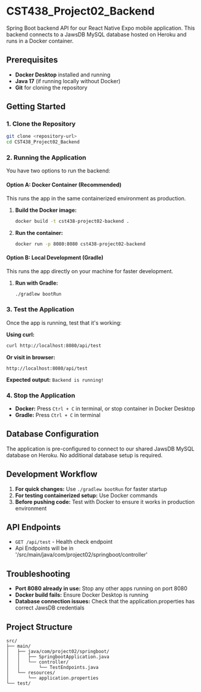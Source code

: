 # CST438_Project02_Backend

Spring Boot backend API for our React Native Expo mobile application. This backend connects to a JawsDB MySQL database hosted on Heroku and runs in a Docker container.

## Prerequisites

- **Docker Desktop** installed and running
- **Java 17** (if running locally without Docker)
- **Git** for cloning the repository

## Getting Started

### 1. Clone the Repository
```bash
git clone <repository-url>
cd CST438_Project02_Backend
```

### 2. Running the Application

You have two options to run the backend:

#### Option A: Docker Container (Recommended)
This runs the app in the same containerized environment as production.

1. **Build the Docker image:**
   ```bash
   docker build -t cst438-project02-backend .
   ```

2. **Run the container:**
   ```bash
   docker run -p 8080:8080 cst438-project02-backend
   ```

#### Option B: Local Development (Gradle)
This runs the app directly on your machine for faster development.

1. **Run with Gradle:**
   ```bash
   ./gradlew bootRun
   ```

### 3. Test the Application

Once the app is running, test that it's working:

**Using curl:**
```bash
curl http://localhost:8080/api/test
```

**Or visit in browser:**
```
http://localhost:8080/api/test
```

**Expected output:** `Backend is running!`

### 4. Stop the Application

- **Docker:** Press `Ctrl + C` in terminal, or stop container in Docker Desktop
- **Gradle:** Press `Ctrl + C` in terminal

## Database Configuration

The application is pre-configured to connect to our shared JawsDB MySQL database on Heroku. No additional database setup is required.

## Development Workflow

1. **For quick changes:** Use `./gradlew bootRun` for faster startup
2. **For testing containerized setup:** Use Docker commands
3. **Before pushing code:** Test with Docker to ensure it works in production environment

## API Endpoints

- `GET /api/test` - Health check endpoint
- Api Endpoints will be in '/src/main/java/com/project02/springboot/controller'

## Troubleshooting

- **Port 8080 already in use:** Stop any other apps running on port 8080
- **Docker build fails:** Ensure Docker Desktop is running
- **Database connection issues:** Check that the application.properties has correct JawsDB credentials

## Project Structure

```
src/
├── main/
│   ├── java/com/project02/springboot/
│   │   ├── SpringbootApplication.java
│   │   └── controller/
│   │       └── TestEndpoints.java
│   └── resources/
│       └── application.properties
└── test/
```